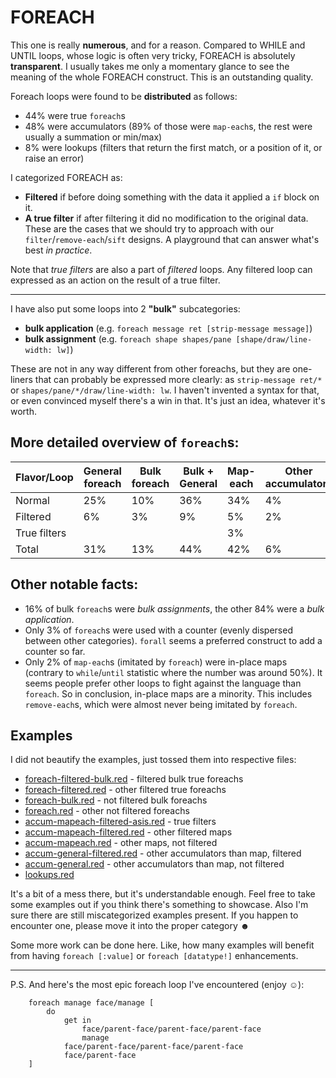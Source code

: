 # FOREACH

This one is really **numerous**, and for a reason.
Compared to WHILE and UNTIL loops, whose logic is often very tricky, FOREACH is absolutely **transparent**.
I usually takes me only a momentary glance to see the meaning of the whole FOREACH construct.
This is an outstanding quality.

Foreach loops were found to be **distributed** as follows:
- 44% were true `foreach`s
- 48% were accumulators (89% of those were `map-each`s, the rest were usually a summation or min/max)
- 8% were lookups (filters that return the first match, or a position of it, or raise an error)

I categorized FOREACH as:
- **Filtered** if before doing something with the data it applied a `if` block on it.
- **A true filter** if after filtering it did no modification to the original data.
These are the cases that we should try to approach with our `filter`/`remove-each`/`sift` designs.
A playground that can answer what's best *in practice*.

Note that *true filters* are also a part of *filtered* loops. Any filtered loop can expressed as an action on the result of a true filter.

---
I have also put some loops into 2 **"bulk"** subcategories:
- **bulk application** (e.g. `foreach message ret [strip-message message]`)
- **bulk assignment** (e.g. `foreach shape shapes/pane [shape/draw/line-width: lw]`)

These are not in any way different from other foreachs, but they are one-liners that can probably be expressed more clearly:
as `strip-message ret/*` or `shapes/pane/*/draw/line-width: lw`.
I haven't invented a syntax for that, or even convinced myself there's a win in that. It's just an idea, whatever it's worth.


## More detailed overview of `foreach`s:

Flavor/Loop | General foreach | Bulk foreach | Bulk + General | Map-each | Other accumulators | All accumulators | Lookups
---         | ---             | ---          | ---            | ---      | ---                | ---              | ---
Normal      | 25%             | 10%          | 36%            | 34%      | 4%                 | 38%              |
Filtered    | 6%              | 3%           | 9%             | 5%       | 2%                 | 7%               | 8%
True filters|                 |              |                | 3%       |                    | 3%               |
Total       | 31%             | 13%          | 44%            | 42%      | 6%                 | 48%              | 8%

## Other **notable facts**:

- 16% of bulk `foreach`s were *bulk assignments*, the other 84% were a *bulk application*.
- Only 3% of `foreach`s were used with a counter (evenly dispersed between other categories). `forall` seems a preferred construct to add a counter so far.
- Only 2% of `map-each`s (imitated by `foreach`) were in-place maps (contrary to `while`/`until` statistic where the number was around 50%). It seems people prefer other loops to fight against the language than `foreach`. So in conclusion, in-place maps are a minority. This includes `remove-each`s, which were almost never being imitated by `foreach`.

## Examples 

I did not beautify the examples, just tossed them into respective files:
- [foreach-filtered-bulk.red](foreach-filtered-bulk.red) - filtered bulk true foreachs
- [foreach-filtered.red](foreach-filtered.red) - other filtered true foreachs
- [foreach-bulk.red](foreach-bulk.red) - not filtered bulk foreachs
- [foreach.red](foreach.red) - other not filtered foreachs
- [accum-mapeach-filtered-asis.red](accum-mapeach-filtered-asis.red) - true filters
- [accum-mapeach-filtered.red](accum-mapeach-filtered.red) - other filtered maps
- [accum-mapeach.red](accum-mapeach.red) - other maps, not filtered
- [accum-general-filtered.red](accum-general-filtered.red) - other accumulators than map, filtered
- [accum-general.red](accum-general.red) - other accumulators than map, not filtered
- [lookups.red](lookups.red)

It's a bit of a mess there, but it's understandable enough. Feel free to take some examples out if you think there's something to showcase.
Also I'm sure there are still miscategorized examples present. If you happen to encounter one, please move it into the proper category ☻

Some more work can be done here. Like, how many examples will benefit from having `foreach [:value]` or `foreach [datatype!]` enhancements.

---
P.S. And here's the most epic foreach loop I've encountered (enjoy ☺):
```
	foreach manage face/manage [
		do
			get in
				face/parent-face/parent-face/parent-face
				manage
			face/parent-face/parent-face/parent-face
			face/parent-face
	]
```
